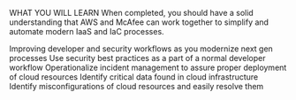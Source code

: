 WHAT YOU WILL LEARN
When completed, you should have a solid understanding that AWS and McAfee can work together to simplify and automate modern IaaS and IaC processes.

Improving developer and security workflows as you modernize next gen processes
Use security best practices as a part of a normal developer workflow
Operationalize incident management to assure proper deployment of cloud resources
Identify critical data found in cloud infrastructure
Identify misconfigurations of cloud resources and easily resolve them
